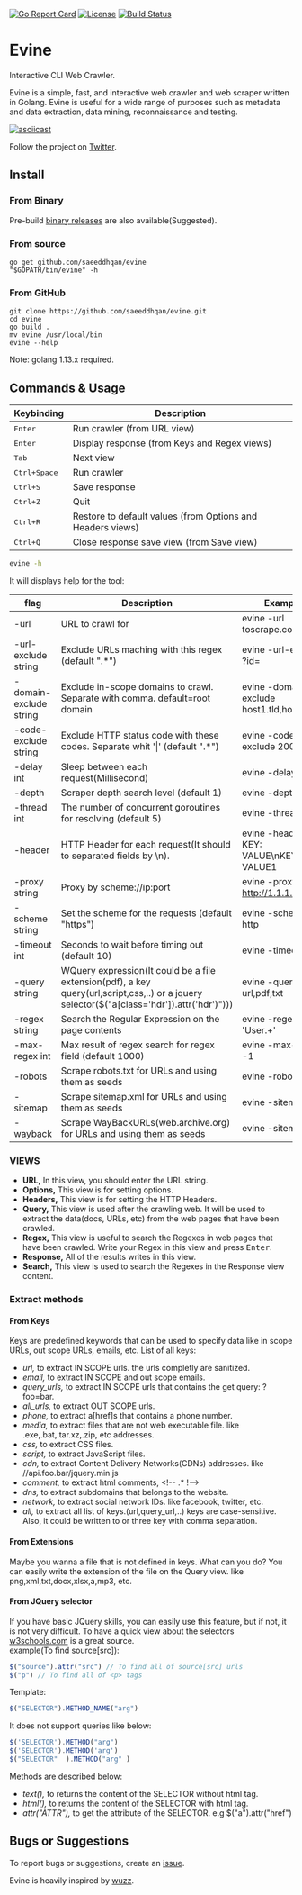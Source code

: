 [![Go Report Card](https://goreportcard.com/badge/github.com/saeeddhqan/evine)](https://goreportcard.com/report/github.com/saeeddhqan/evine)
[![License](https://img.shields.io/github/license/saeeddhqan/evine?color=%234ac41c)](https://opensource.org/licenses/GPL-3.0)
[![Build Status](https://travis-ci.com/saeeddhqan/evine.svg?branch=master)](https://travis-ci.com/saeeddhqan/evine)
# Evine

Interactive CLI Web Crawler.

Evine is a simple, fast, and interactive web crawler and web scraper written in Golang.
Evine is useful for a wide range of purposes such as metadata and data extraction, data mining, reconnaissance and testing.

[![asciicast](https://asciinema.org/a/351624.svg)](https://asciinema.org/a/351624)

Follow the project on [Twitter](https://twitter.com/EvineProject).


## Install

### From Binary
Pre-build [binary releases](https://github.com/saeeddhqan/evine/releases) are also available(Suggested).
### From source
```
go get github.com/saeeddhqan/evine
"$GOPATH/bin/evine" -h
```
### From GitHub
```
git clone https://github.com/saeeddhqan/evine.git
cd evine
go build .
mv evine /usr/local/bin
evine --help
```

Note: golang 1.13.x required.

## Commands & Usage

Keybinding                              | Description
----------------------------------------|---------------------------------------
<kbd>Enter</kbd>                        | Run crawler (from URL view)
<kbd>Enter</kbd>                        | Display response (from Keys and Regex views)
<kbd>Tab</kbd>       					          | Next view
<kbd>Ctrl+Space</kbd>                   | Run crawler
<kbd>Ctrl+S</kbd>                       | Save response
<kbd>Ctrl+Z</kbd>                       | Quit
<kbd>Ctrl+R</kbd>                       | Restore to default values (from Options and Headers views)
<kbd>Ctrl+Q</kbd>                       | Close response save view (from Save view)

```bash
evine -h
```
It will displays help for the tool:

| flag | Description | Example |
|------|-------------|---------|
| -url | URL to crawl for | evine -url toscrape.com |
| -url-exclude string | Exclude URLs maching with this regex (default ".*")  | evine -url-exclude ?id= | 
| -domain-exclude string | Exclude in-scope domains to crawl. Separate with comma. default=root domain | evine -domain-exclude host1.tld,host2.tld | 
| -code-exclude string | Exclude HTTP status code with these codes. Separate whit '\|' (default ".*") | evine -code-exclude 200,201 | 
| -delay int  | Sleep between each request(Millisecond) | evine -delay 300 | 
| -depth | Scraper depth search level (default 1) | evine -depth 2 | 
| -thread int | The number of concurrent goroutines for resolving (default 5) | evine -thread 10 |
| -header | HTTP Header for each request(It should to separated fields by \n). | evine -header KEY: VALUE\nKEY1: VALUE1 | 
| -proxy string | Proxy by scheme://ip:port | evine -proxy http://1.1.1.1:8080 | 
| -scheme string | Set the scheme for the requests (default "https") | evine -scheme http | 
| -timeout int | Seconds to wait before timing out (default 10) | evine -timeout 15 | 
| -query string | WQuery expression(It could be a file extension(pdf), a key query(url,script,css,..) or a jquery selector($("a[class='hdr']).attr('hdr')"))) | evine -query url,pdf,txt |
| -regex string | Search the Regular Expression on the page contents | evine -regex 'User.+' |
| -max-regex int | Max result of regex search for regex field (default 1000) | evine -max-regex -1 | 
| -robots | Scrape robots.txt for URLs and using them as seeds | evine -robots |
| -sitemap | Scrape sitemap.xml for URLs and using them as seeds | evine -sitemap |
| -wayback | Scrape WayBackURLs(web.archive.org) for URLs and using them as seeds | evine -sitemap |

### VIEWS
- <b>URL,</b> In this view, you should enter the URL string.
- <b>Options,</b> This view is for setting options.
- <b>Headers,</b> This view is for setting the HTTP Headers.
- <b>Query,</b> This view is used after the crawling web. 
  It will be used to extract the data(docs, URLs, etc) from the web pages that have been crawled.
- <b>Regex,</b> This view is useful to search the Regexes in web pages that have been crawled. Write your Regex in this view and press <kbd>Enter</kbd>.
- <b>Response,</b> All of the results writes in this view.
- <b>Search,</b> This view is used to search the Regexes in the Response view content.

### Extract methods
#### From Keys
Keys are predefined keywords that can be used to specify data like in scope URLs, out scope URLs, emails, etc.
List of all keys:
- <i>url,</i> to extract IN SCOPE urls. the urls completly are sanitized.
- <i>email,</i> to extract IN SCOPE and out scope emails.
- <i>query_urls,</i> to extract IN SCOPE urls that contains the get query: ?foo=bar.
- <i>all_urls,</i> to extract OUT SCOPE urls.
- <i>phone,</i> to extract a[href]s that contains a phone number.
- <i>media,</i> to extract files that are not web executable file. like .exe,.bat,.tar.xz,.zip, etc addresses.
- <i>css,</i> to extract CSS files.
- <i>script,</i> to extract JavaScript files.
- <i>cdn,</i> to extract Content Delivery Networks(CDNs) addresses. like //api.foo.bar/jquery.min.js
- <i>comment,</i> to extract html comments, <\!-- .* !-->
- <i>dns,</i> to extract subdomains that belongs to the website.
- <i>network,</i> to extract social network IDs. like facebook, twitter, etc.
- <i>all,</i> to extract all list of keys.(url,query_url,..)
keys are case-sensitive. Also, it could be written to or three key with comma separation.
#### From Extensions
Maybe you wanna a file that is not defined in keys. What can you do? You can easily write the extension of the file on the Query view. like png,xml,txt,docx,xlsx,a,mp3, etc.
#### From JQuery selector
If you have basic JQuery skills, you can easily use this feature, but if not, it is not very difficult. To have a quick view about the selectors [w3schools.com](https://www.w3schools.com/jquery/jquery_ref_selectors.asp) is a great source.<br>
example(To find source[src]):
```javascript
$("source").attr("src") // To find all of source[src] urls
$("p") // To find all of <p> tags
```
Template:
```javascript
$("SELECTOR").METHOD_NAME("arg")
```
It does not support queries like below:
```javascript
$('SELECTOR').METHOD("arg")
$('SELECTOR').METHOD('arg')
$("SELECTOR"  ).METHOD("arg" )
```
Methods are described below:
- <i>text(),</i> to returns the content of the SELECTOR without html tag.
- <i>html(),</i> to returns the content of the SELECTOR with html tag.
- <i>attr("ATTR"),</i> to get the attribute of the SELECTOR. e.g $("a").attr("href")




## Bugs or Suggestions

To report bugs or suggestions, create an [issue](https://github.com/saeeddhqan/evine/issues).

Evine is heavily inspired by [wuzz](https://github.com/asciimoo/wuzz).
